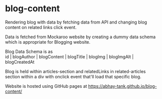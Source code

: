 # blog-content
Rendering blog with data by fetching data from API and changing blog content on related links click event.

Data is fetched from Mockaroo website by creating a dummy data schema which is appropriate for Blogging website.

Blog Data Schema is as <br>
id | blogAuthor | blogContent | blogTitle | blogImg | blogImgAlt | blogCreatedAt

Blog is held within articles-section and relatedLinks in related-articles section within a div with onclick event that'll load that specific blog.

Website is hosted using GitHub pages at https://abhay-tank.github.io/blog-content/
